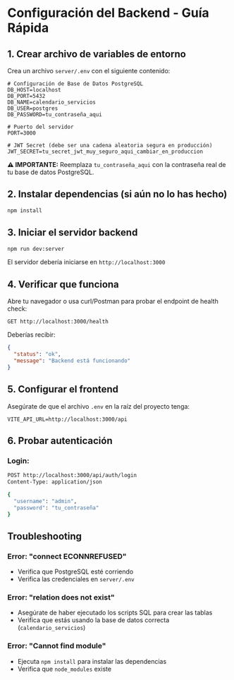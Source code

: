# Configuración del Backend - Guía Rápida

## 1. Crear archivo de variables de entorno

Crea un archivo `server/.env` con el siguiente contenido:

```env
# Configuración de Base de Datos PostgreSQL
DB_HOST=localhost
DB_PORT=5432
DB_NAME=calendario_servicios
DB_USER=postgres
DB_PASSWORD=tu_contraseña_aqui

# Puerto del servidor
PORT=3000

# JWT Secret (debe ser una cadena aleatoria segura en producción)
JWT_SECRET=tu_secret_jwt_muy_seguro_aqui_cambiar_en_produccion
```

**⚠️ IMPORTANTE:** Reemplaza `tu_contraseña_aqui` con la contraseña real de tu base de datos PostgreSQL.

## 2. Instalar dependencias (si aún no lo has hecho)

```bash
npm install
```

## 3. Iniciar el servidor backend

```bash
npm run dev:server
```

El servidor debería iniciarse en `http://localhost:3000`

## 4. Verificar que funciona

Abre tu navegador o usa curl/Postman para probar el endpoint de health check:

```
GET http://localhost:3000/health
```

Deberías recibir:
```json
{
  "status": "ok",
  "message": "Backend está funcionando"
}
```

## 5. Configurar el frontend

Asegúrate de que el archivo `.env` en la raíz del proyecto tenga:

```env
VITE_API_URL=http://localhost:3000/api
```

## 6. Probar autenticación

### Login:
```bash
POST http://localhost:3000/api/auth/login
Content-Type: application/json

{
  "username": "admin",
  "password": "tu_contraseña"
}
```

## Troubleshooting

### Error: "connect ECONNREFUSED"
- Verifica que PostgreSQL esté corriendo
- Verifica las credenciales en `server/.env`

### Error: "relation does not exist"
- Asegúrate de haber ejecutado los scripts SQL para crear las tablas
- Verifica que estás usando la base de datos correcta (`calendario_servicios`)

### Error: "Cannot find module"
- Ejecuta `npm install` para instalar las dependencias
- Verifica que `node_modules` existe

